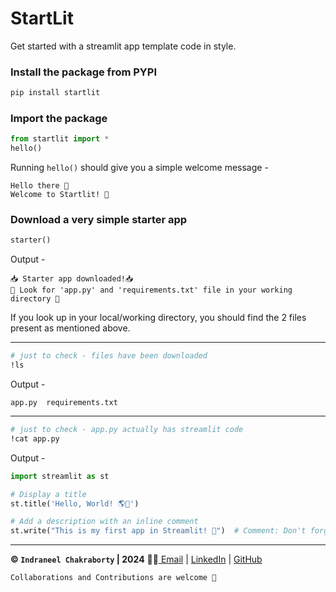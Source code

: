 # StartLit

Get started with a streamlit app template code in style.

### Install the package from PYPI

```python
pip install startlit
```
### Import the package

```python
from startlit import *
hello()
```
Running `hello()` should give you a simple welcome message -
```
Hello there 👋 
Welcome to Startlit! 🚀
```
### Download a very simple starter app

```python
starter()
```
Output - 
```
📥 Starter app downloaded!📥
👀 Look for 'app.py' and 'requirements.txt' file in your working directory 👀
```

If you look up in your local/working directory, you should find the 2 files present as mentioned above.

___

```bash
# just to check - files have been downloaded
!ls
```
Output - 
```
app.py	requirements.txt
```
___
``` bash
# just to check - app.py actually has streamlit code
!cat app.py
```
Output - 
```python
import streamlit as st

# Display a title
st.title('Hello, World! 🌎🚀')

# Add a description with an inline comment
st.write("This is my first app in Streamlit! 📝")  # Comment: Don't forget to smile
```

___


**© `Indraneel Chakraborty` | 2024** 🧑‍💻[ Email](mailto:hello.indraneel@gmail.com) | [LinkedIn](https://www.linkedin.com/in/indraneelchakraborty/) | [GitHub](https://github.com/ineelhere)


`Collaborations and Contributions are welcome 🤝`